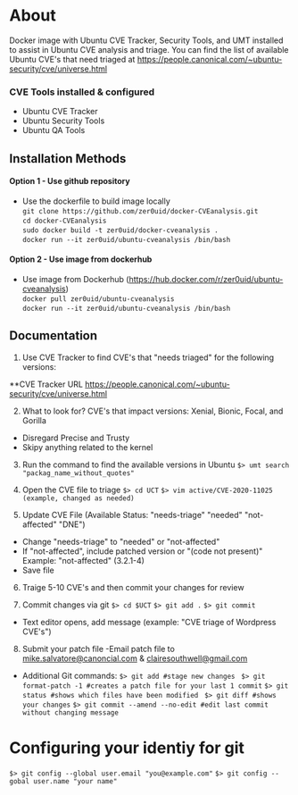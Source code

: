 # About
Docker image with Ubuntu CVE Tracker, Security Tools, and UMT installed to assist in Ubuntu CVE analysis and triage.
You can find the list of available Ubuntu CVE's that need triaged at https://people.canonical.com/~ubuntu-security/cve/universe.html

### CVE Tools installed & configured

* Ubuntu CVE Tracker
* Ubuntu Security Tools
* Ubuntu QA Tools

## Installation Methods
#### Option 1 - Use github repository
* Use the dockerfile to build image locally <br/>
`git clone https://github.com/zer0uid/docker-CVEanalysis.git` <br />
`cd docker-CVEanalysis` <br/>
`sudo docker build -t zer0uid/docker-cveanalysis .` <br/>
`docker run --it zer0uid/ubuntu-cveanalysis /bin/bash`

#### Option 2 - Use image from dockerhub
* Use image from Dockerhub (https://hub.docker.com/r/zer0uid/ubuntu-cveanalysis) <br />
`docker pull zer0uid/ubuntu-cveanalysis` <br />
`docker run --it zer0uid/ubuntu-cveanalysis /bin/bash` <br />

## Documentation

1. Use CVE Tracker to find CVE's that "needs triaged" for the following versions:

**CVE Tracker URL
https://people.canonical.com/~ubuntu-security/cve/universe.html

2. What to look for?
CVE's that impact versions: Xenial, Bionic, Focal, and Gorilla
- Disregard Precise and Trusty
- Skipy anything related to the kernel

3. Run the command to find the available versions in Ubuntu
`$> umt search "packag_name_without_quotes"`

4. Open the CVE file to triage
`$> cd UCT`
`$> vim active/CVE-2020-11025 (example, changed as needed)`

5. Update CVE File (Available Status: "needs-triage" "needed" "not-affected" "DNE")
- Change "needs-triage" to "needed" or "not-affected"
- If "not-affected", include patched version or "(code not present)"
    Example: "not-affected" (3.2.1-4)
- Save file

6. Traige 5-10 CVE's and then commit your changes for review

7. Commit changes via git
`$> cd $UCT`
`$> git add .`
`$> git commit`
- Text editor opens, add message (example: "CVE triage of Wordpress CVE's")

8. Submit your patch file
-Email patch file to mike.salvatore@canoncial.com & clairesouthwell@gmail.com

* Additional Git commands:
    `$> git add #stage new changes`
   ` $> git format-patch -1 #creates a patch file for your last 1 commit`
    `$> git status #shows which files have been modified`
   ` $> git diff #shows your changes`
    `$> git commit --amend --no-edit #edit last commit without changing message`

# Configuring your identiy for git
`$> git config --global user.email "you@example.com"`
`$> git config --gobal user.name "your name"`
